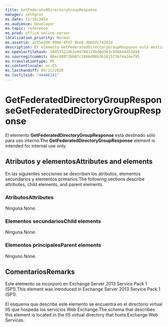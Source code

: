 ```yaml
---
title: GetFederatedDirectoryGroupResponse
manager: sethgros
ms.date: 11/16/2014
ms.audience: Developer
ms.topic: reference
ms.prod: office-online-server
localization_priority: Normal
ms.assetid: a255edd9-9904-4fd7-8be6-db692c74202d
description: El elemento GetFederatedDirectoryGroupResponse está destinado sólo para uso interno.
ms.openlocfilehash: 10453322db2e94788115bd6d363c936044d53d49
ms.sourcegitcommit: 88ec988f2bb67c1866d06b361615f3674a24e795
ms.translationtype: MT
ms.contentlocale: es-ES
ms.lasthandoff: 05/31/2020
ms.locfileid: "44466181"
---
```

# <a name="getfederateddirectorygroupresponse"></a><span data-ttu-id="0a298-103">GetFederatedDirectoryGroupResponse</span><span class="sxs-lookup"><span data-stu-id="0a298-103">GetFederatedDirectoryGroupResponse</span></span>

<span data-ttu-id="0a298-104">El elemento **GetFederatedDirectoryGroupResponse** está destinado sólo para uso interno.</span><span class="sxs-lookup"><span data-stu-id="0a298-104">The **GetFederatedDirectoryGroupResponse** element is intended for internal use only.</span></span> 

## <a name="attributes-and-elements"></a><span data-ttu-id="0a298-105">Atributos y elementos</span><span class="sxs-lookup"><span data-stu-id="0a298-105">Attributes and elements</span></span>

<span data-ttu-id="0a298-106">En las siguientes secciones se describen los atributos, elementos secundarios y elementos primarios.</span><span class="sxs-lookup"><span data-stu-id="0a298-106">The following sections describe attributes, child elements, and parent elements.</span></span>
  
### <a name="attributes"></a><span data-ttu-id="0a298-107">Atributos</span><span class="sxs-lookup"><span data-stu-id="0a298-107">Attributes</span></span>

<span data-ttu-id="0a298-108">Ninguna.</span><span class="sxs-lookup"><span data-stu-id="0a298-108">None.</span></span>
  
### <a name="child-elements"></a><span data-ttu-id="0a298-109">Elementos secundarios</span><span class="sxs-lookup"><span data-stu-id="0a298-109">Child elements</span></span>

<span data-ttu-id="0a298-110">Ninguna.</span><span class="sxs-lookup"><span data-stu-id="0a298-110">None.</span></span>
  
### <a name="parent-elements"></a><span data-ttu-id="0a298-111">Elementos principales</span><span class="sxs-lookup"><span data-stu-id="0a298-111">Parent elements</span></span>

<span data-ttu-id="0a298-112">Ninguno.</span><span class="sxs-lookup"><span data-stu-id="0a298-112">None.</span></span>
  
## <a name="remarks"></a><span data-ttu-id="0a298-113">Comentarios</span><span class="sxs-lookup"><span data-stu-id="0a298-113">Remarks</span></span>

<span data-ttu-id="0a298-114">Este elemento se incorporó en Exchange Server 2013 Service Pack 1 (SP1).</span><span class="sxs-lookup"><span data-stu-id="0a298-114">This element was introduced in Exchange Server 2013 Service Pack 1 (SP1).</span></span>
  
<span data-ttu-id="0a298-115">El esquema que describe este elemento se encuentra en el directorio virtual IIS que hospeda los servicios Web Exchange.</span><span class="sxs-lookup"><span data-stu-id="0a298-115">The schema that describes this element is located in the IIS virtual directory that hosts Exchange Web Services.</span></span>
  

